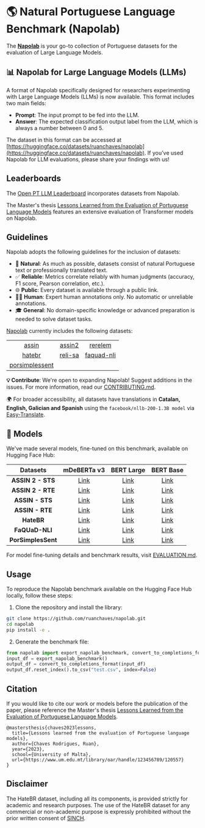 # 🌎 Natural Portuguese Language Benchmark (Napolab)

The [**Napolab**](https://huggingface.co/datasets/ruanchaves/napolab) is your go-to collection of Portuguese datasets for the evaluation of Large Language Models.

## 📊 Napolab for Large Language Models (LLMs)

A format of Napolab specifically designed for researchers experimenting with Large Language Models (LLMs) is now available. This format includes two main fields:

* **Prompt**: The input prompt to be fed into the LLM.
* **Answer**: The expected classification output label from the LLM, which is always a number between 0 and 5.

The dataset in this format can be accessed at [https://huggingface.co/datasets/ruanchaves/napolab](https://huggingface.co/datasets/ruanchaves/napolab). If you’ve used Napolab for LLM evaluations, please share your findings with us!

## Leaderboards 

The [Open PT LLM Leaderboard](https://huggingface.co/spaces/eduagarcia/open_pt_llm_leaderboard) incorporates datasets from Napolab. 

The Master's thesis [Lessons Learned from the Evaluation of Portuguese Language Models](https://www.um.edu.mt/library/oar/handle/123456789/120557) features an extensive evaluation of Transformer models on Napolab.

## Guidelines

Napolab adopts the following guidelines for the inclusion of datasets:

* 🌿 **Natural**: As much as possible, datasets consist of natural Portuguese text or professionally translated text.
* ✅ **Reliable**: Metrics correlate reliably with human judgments (accuracy, F1 score, Pearson correlation, etc.).
* 🌐 **Public**: Every dataset is available through a public link.
* 👩‍🔧 **Human**: Expert human annotations only. No automatic or unreliable annotations.
* 🎓 **General**: No domain-specific knowledge or advanced preparation is needed to solve dataset tasks.

[Napolab](https://huggingface.co/datasets/ruanchaves/napolab) currently includes the following datasets:

| | | |
| :---: |  :---:  |  :---: |
|[assin](https://huggingface.co/datasets/assin) | [assin2](https://huggingface.co/datasets/assin2) | [rerelem](https://huggingface.co/datasets/ruanchaves/rerelem)|
|[hatebr](https://huggingface.co/datasets/ruanchaves/hatebr)| [reli-sa](https://huggingface.co/datasets/ruanchaves/reli-sa) | [faquad-nli](https://huggingface.co/datasets/ruanchaves/faquad-nli) |
|[porsimplessent](https://huggingface.co/datasets/ruanchaves/porsimplessent) | | |

**💡 Contribute**: We're open to expanding Napolab! Suggest additions in the issues. For more information, read our [CONTRIBUTING.md](CONTRIBUTING.md).

🌍 For broader accessibility, all datasets have translations in **Catalan, English, Galician and Spanish** using the `facebook/nllb-200-1.3B model` via [Easy-Translate](https://github.com/ikergarcia1996/Easy-Translate).

## 🤖 Models

We've made several models, fine-tuned on this benchmark, available on Hugging Face Hub:

| Datasets                     | mDeBERTa v3                                                                                                    | BERT Large                                                                                                    | BERT Base                                                                                                     |
|:----------------------------:|:--------------------------------------------------------------------------------------------------------------:|:-------------------------------------------------------------------------------------------------------------:|:--------------------------------------------------------------------------------------------------------------:|
| **ASSIN 2 - STS**            | [Link](https://huggingface.co/ruanchaves/mdeberta-v3-base-assin2-similarity)                                   | [Link](https://huggingface.co/ruanchaves/bert-large-portuguese-cased-assin2-similarity)                       | [Link](https://huggingface.co/ruanchaves/bert-base-portuguese-cased-assin2-similarity)                       |
| **ASSIN 2 - RTE**            | [Link](https://huggingface.co/ruanchaves/mdeberta-v3-base-assin2-entailment)                                  | [Link](https://huggingface.co/ruanchaves/bert-large-portuguese-cased-assin2-entailment)                       | [Link](https://huggingface.co/ruanchaves/bert-base-portuguese-cased-assin2-entailment)                       |
| **ASSIN - STS**              | [Link](https://huggingface.co/ruanchaves/mdeberta-v3-base-assin-similarity)                                   | [Link](https://huggingface.co/ruanchaves/bert-large-portuguese-cased-assin-similarity)                        | [Link](https://huggingface.co/ruanchaves/bert-base-portuguese-cased-assin-similarity)                        |
| **ASSIN - RTE**              | [Link](https://huggingface.co/ruanchaves/mdeberta-v3-base-assin-entailment)                                   | [Link](https://huggingface.co/ruanchaves/bert-large-portuguese-cased-assin-entailment)                        | [Link](https://huggingface.co/ruanchaves/bert-base-portuguese-cased-assin-entailment)                        |
| **HateBR**                   | [Link](https://huggingface.co/ruanchaves/mdeberta-v3-base-hatebr)                                             | [Link](https://huggingface.co/ruanchaves/bert-large-portuguese-cased-hatebr)                                 | [Link](https://huggingface.co/ruanchaves/bert-base-portuguese-cased-hatebr)                                  |
| **FaQUaD-NLI**               | [Link](https://huggingface.co/ruanchaves/mdeberta-v3-base-faquad-nli)                                         | [Link](https://huggingface.co/ruanchaves/bert-large-portuguese-cased-faquad-nli)                             | [Link](https://huggingface.co/ruanchaves/bert-base-portuguese-cased-faquad-nli)                              |
| **PorSimplesSent**           | [Link](https://huggingface.co/ruanchaves/mdeberta-v3-base-porsimplessent)                                     | [Link](https://huggingface.co/ruanchaves/bert-large-portuguese-cased-porsimplessent)                         | [Link](https://huggingface.co/ruanchaves/bert-base-portuguese-cased-porsimplessent)                          |


For model fine-tuning details and benchmark results, visit [EVALUATION.md](EVALUATION.md). 

## Usage

To reproduce the Napolab benchmark available on the Hugging Face Hub locally, follow these steps:

1. Clone the repository and install the library:

```bash
git clone https://github.com/ruanchaves/napolab.git
cd napolab
pip install -e .
```

2. Generate the benchmark file:
   
```python
from napolab import export_napolab_benchmark, convert_to_completions_format
input_df = export_napolab_benchmark()
output_df = convert_to_completions_format(input_df)
output_df.reset_index().to_csv("test.csv", index=False)
```

## Citation

If you would like to cite our work or models before the publication of the paper, please reference the Master's thesis [Lessons Learned from the Evaluation of Portuguese Language Models](https://www.um.edu.mt/library/oar/handle/123456789/120557).

```
@mastersthesis{chaves2023lessons,
  title={Lessons learned from the evaluation of Portuguese language models},
  author={Chaves Rodrigues, Ruan},
  year={2023},
  school={University of Malta},
  url={https://www.um.edu.mt/library/oar/handle/123456789/120557}
}
```

## Disclaimer

The HateBR dataset, including all its components, is provided strictly for academic and research purposes. The use of the HateBR dataset for any commercial or non-academic purpose is expressly prohibited without the prior written consent of [SINCH](https://www.sinch.com/).
